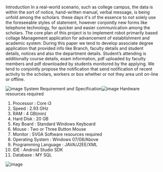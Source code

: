 Introduction 
In a real-world scenario, such as college campus, the data is within the sort of notice, hand-written manual, verbal message, is being unfold among the scholars. these days it's of the essence to not solely use the foreseeable styles of statement, however conjointly new forms like telephone technology, for quicker and easier communication among the scholars. The core plan of this project is to implement robot primarily based collage Management application for advancement of establishment and academic system. During this paper we tend to develop associate degree application that provided info like Branch, faculty details and student details, notices and also the department details. Student’s attending is additionally course details, exam information, pdf uploaded by faculty members and pdf downloaded by students monitored by the applying. We tend to conjointly propose the notification that send notification of recent activity to the scholars, workers or box whether or not they area unit on-line or offline.

![image](https://github.com/user-attachments/assets/3891819a-fc8a-4e68-9360-da0a5e152f1f)
System Requirement and Specification![image](https://github.com/user-attachments/assets/5d34f183-1cb6-45d7-b6a4-8a69908a7b1b)
Hardware resources required
1. Processor : Core i3
2. Speed : 2.93 GHz
3. RAM : 4 GB(min)
4. Hard Disk : 20 GB
5. Key Board : Standard Windows Keyboard
6. Mouse : Two or Three Button Mouse
7. Monitor : SVGA
Software resources required
1. Operating System : Windows 07/08/Above
2. Programming Language : JAVA/J2EE/XML
3. IDE : Android Studio
SDK
1. Database : MY SQL

![image](https://github.com/user-attachments/assets/d68e0ab4-b814-43ab-8c57-91c8d0ae9a46)
